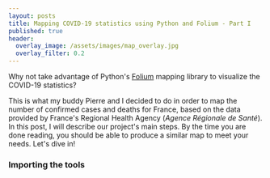 ```yaml
---
layout: posts
title: Mapping COVID-19 statistics using Python and Folium - Part I
published: true
header:
  overlay_image: /assets/images/map_overlay.jpg
  overlay_filter: 0.2
---
```


Why not take advantage of Python's [Folium](https://python-visualization.github.io/folium/index.html) mapping library to visualize the COVID-19 statistics?

This is what my buddy Pierre and I decided to do in order to map the number of confirmed cases and deaths for France, based on the data provided by France's Regional Health Agency (*Agence Régionale de Santé*). 
In this post, I will describe our project's main steps. By the time you are done reading, you should be able to produce a similar map to meet your needs. Let's dive in!

### Importing the tools



